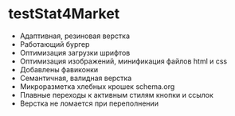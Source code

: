 # testStat4Market
- Адаптивная, резиновая верстка
- Работающий бургер
- Оптимизация загрузки шрифтов
- Оптимизация изображений, минификация файлов html и css
- Добавлены фавиконки
- Семантичная, валидная верстка
- Микроразметка хлебных крошек schema.org
- Плавные переходы к активным стилям кнопки и ссылок
- Верстка не ломается при переполнении
